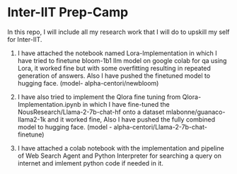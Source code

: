 # Inter-IIT Prep-Camp

In this repo, I will include all my research work that I will do to upskill my self for Inter-IIT.

1. I have attached the notebook named Lora-Implementation in which I have tried to finetune bloom-1b1 llm model on google colab for qa using Lora, it worked fine but with some overfitting resulting in repeated generation of answers. Also I have pushed the finetuned model to hugging face.
(model- alpha-centori/newbloom)

2. I have also tried to implement the Qlora fine tuning from Qlora-Implementation.ipynb in which I have fine-tuned the NousResearch/Llama-2-7b-chat-hf onto a dataset mlabonne/guanaco-llama2-1k and it worked fine, Also I have pushed the fully combined model to hugging face.
(model - alpha-centori/Llama-2-7b-chat-finetune)

3. I have attached a colab notebook with the implementation and pipeline of Web Search Agent and Python Interpreter for searching a query on internet and imlement python code if needed in it.
